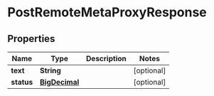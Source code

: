 
# PostRemoteMetaProxyResponse

## Properties
Name | Type | Description | Notes
------------ | ------------- | ------------- | -------------
**text** | **String** |  |  [optional]
**status** | [**BigDecimal**](BigDecimal.md) |  |  [optional]



